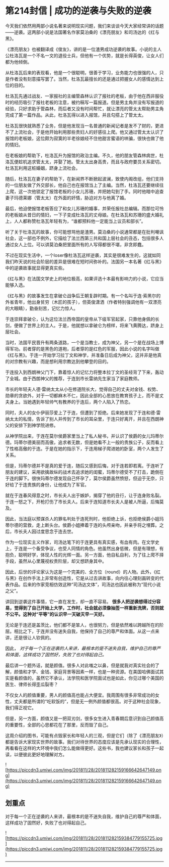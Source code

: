 # 第214封信 | 成功的逆袭与失败的逆袭

今天我们依然用两部小说名著来说明现实问题，我们来谈谈今天大家经常讲的话题——逆袭。这两部小说是法国著名作家莫泊桑的《漂亮朋友》和司汤达的《红与黑》。

《漂亮朋友》也被翻译成《俊友》，讲的是一位渣男成功逆袭的故事。小说的主人公杜洛瓦是一个不名一文的退役士兵，但他有一个优势，就是长得英俊，让女人们都为他倾倒。

从杜洛瓦后来的表现看，他是一个很聪明，很善于学习，业务能力也很强的人，只是作者没有刻意描写罢了。当然，杜洛瓦最擅长的还是通过把握女人的感情达到上位的目的。

杜洛瓦先通过战友、一家报社的主编管森林认识了报社的老板，由于他在西非服役时的经历吸引了报社老板的注意，被约稿写一篇报道。但是男主角并没有写报道的经验，只好求助于管森林，而后者又没有时间帮忙，就让漂亮的管太太帮助男主角完成了第一篇作品。从此，杜洛瓦得以进入报馆，并且勾搭上了管太太。

杜洛瓦很快就熟悉了业务，但是他发现当一名普通的新闻记者是发不了财的，更进不了上流社会，于是他开始利用那些贵妇人的好感往上爬。他又通过管太太认识了报馆的老板娘，这位颇为寂寞的半老徐娘经不住他甜言蜜语的哄骗，很快也做了他的情妇。

在老板娘的帮助下，杜洛瓦升为报馆的政治主编。不久，他的朋友管森林病世，杜洛瓦便趁机追求管太太，并娶了她。管太太出身高贵，而且与政府要员关系密切。杜洛瓦利用这桩婚姻，跻身上流社会。

随后，杜洛瓦在妻子的帮助下，在新闻界不断掀起波澜，致使内阁改组，他们支持的一位朋友做了外交部长，他自己也在报馆当上了主编。当然，杜洛瓦还要继续往上爬，这一次他锁定了报馆老板的小女儿苏珊，并把她勾到了手。同时他暗中追查妻子玛德莱娜（管太太）在外面的奸情，胁迫对方与他离了婚。

最后，他迫使报馆老板答应了和女儿苏珊的婚事，并荣任报社总编辑。而那位可怜的老板娘从昔日的情妇，一下子变成杜洛瓦的丈母娘。在杜洛瓦和苏珊的盛大婚礼上，人人都称赞杜洛瓦年轻有为，“谁都预料他一定能当上议员和部长”。

听了关于杜洛瓦的故事，你可能想骂他是渣男。莫泊桑的小说通常都是在批判嘲讽社会，这一部也不例外，它描绘了法兰西第三共和国上层社会的丑态，包括很多人通过女人上位。可以讲莫泊桑把里面所有的人写得都很不堪，非贪即蠢。

不过在现实生活中，一个loser像杜洛瓦这样逆袭，其实是很难发生的，这就如同我们昨天说的社会阶层的差异是很难在短时间弥补的。法国另一本名著《红与黑》中的逆袭故事就显得更真实些。

《红与黑》在法国文学史上的地位极高，如果评选十本最有影响力的小说，它应当能够入选。

《红与黑》的故事发生在拿破仑战争后王朝复辟时期。有一个名叫于连·索黑尔的外省青年，他出身贫穷（木匠的孩子），但英俊潇洒（作者特别强调他有一双漂亮的大眼睛），勤奋刻苦，记忆力惊人。

于连崇拜拿破仑，认为这位法兰西帝国的皇帝从下级军官起家，只靠他身佩的长剑，便做了世界上的主人。于是，他就想以拿破仑为榜样，将来飞黄腾达，跻身上层社会。

当时，法国平民晋升有两条道路，一个是当教士，成为神父，另一个是在战场上博得军功。前者穿的是黑色的道袍，后者穿的是红色的军服，因此小说的名字叫做《红与黑》。于连一开始学习拉丁文和神学，并准备日后成为神父，这并非是他真的对宗教有兴趣，而是想利用宗教达到他攀登的目的。

于连投入到西朗神父门下，靠着惊人的记忆力将整本拉丁文的圣经背了下来，轰动了全城。由于西朗神父的推荐，于连到市长雷纳先生家当了家庭教师。

市长的年轻夫人德·雷纳太太从小在修道院长大，觉得自己的丈夫对金钱、权势、勋章的贪欲外，对于一切都麻木不仁，因此全部的心思放在教育孩子上，而不是丈夫身上。当她遇到年轻帅气有教养的于连后，两个人陷入了热恋。

同时，夫人的女仆伊丽莎爱上了于连，但遭到了拒绝。后来她发现了于连和德·雷纳太太的私情，告诉了别人并传到了市长的耳朵里，于连只好离开，并且在西朗神父的安排下到神学院进修。

从神学院出来，于连在莫尔侯爵家里当上了私人秘书，并认识了侯爵的女儿玛蒂尔德。玛蒂尔德美丽而高傲，追求者无数，但是她看不上一般的贵族公子，反而看上了性格高傲的于连。于是在她的指示下，于连用梯子爬进她的卧室，两个人发生了关系。

但是，玛蒂尔德并不是真的爱于连，随后又感到后悔，对于连若即若离。于连听了朋友的建议，采用欲擒故纵的战术去追求她的闺蜜，玛蒂尔德受不了打击，跪倒在于连的脚下。很快玛蒂尔德发现自己怀孕了，莫尔侯爵虽然愤怒，但迫于无奈，只好给了于连贵族的身份，让他成为了军官。

就在于连春风得意之时，市长夫人出于嫉妒，揭穿了他的丑行，让于连身败名裂。于连一怒之下，开枪打伤了市长夫人。后来于连知道市长夫人是被人所逼，后悔莫及。

因此，当法庭以预谋杀人的罪名判处于连死刑时，他拒绝上诉，也拒绝侯爵小姐玛蒂尔德的营救，走上断头台。侯爵小姐捧着于连的头颅亲吻，并亲手将之埋葬。之后，市长夫人因过度思念于连去世。

作为一位现实主义作家，司汤达笔下的于连更具有真实感，有血有肉。在文学史上，于连是一个备受争议，也受人同情的角色。他虽然出身低微，但是有理想，有抱负，聪明好学，体现人性的光辉一面。另一方面，他自私自利，为了往上爬不择手段，虽然从心里蔑视权贵阶层，却又想跻身其中。

因此，后世的评论家认为这是一个完美的、全方位（round）的人物。此外，《红与黑》在创作手法上非常有创造性，它是从过去讲故事，向内往心理刻画转变的代表作品。后来的作家竞相仿效这种“司汤达文体”，司汤达也因此被称为“现代小说之父”。

讲回到逆袭这件事情，它一直在发生，却一直不容易。 **很多人把逆袭想得过分容易，觉得到了自己开始上大学，工作时，社会就必须像抽签一样重新洗牌，否则就不公平。这种对“平等”的认识早一天破灭早一天好。**

无论是于连还是盖茨比，他们都不是笨人，也很努力，但是依然难以跨越所在的阶层。相比之下，于连并没有迷失自我，他保持了自己的尊严和体面。从这一点来讲，还是很让人钦佩的。

因此， *对于每一个正在逆袭的人来讲，最根本的是不迷失自我，维护自己的尊严和体面，这样成功了固然好，失败了也对得起自己。*

最后讲一个题外话，就是颜值。很多人对此嗤之以鼻，但是就我对真实社会的了解，颜值和才学、金钱、家庭背景等因素一样，也是一种资源。在美国哈佛面试其实是看颜值的，虽然它不承认，法学院和医学院面试也是如此，你见过哪个美国的医生、律师长得歪瓜裂枣？

不仅女人的颜值重要，男人的颜值高也能占大便宜。我周围有很多非常成功的女性，丈夫都是所谓的“吃软饭的”，但是无一例外颜值都很高。对于这种社会现象，我们得正视它。

但是，另一方面，颜值又是一把双刃剑，很多女生进入青春期后意识到自己颜值高的重要性，全部的心思都花在了那里，反而毁了自己。

这周介绍的图书，可能有点毁家长和年轻人的三观，但是它们（除了《漂亮朋友》）都是告诉大家现实世界的故事。我们对待世界的态度应该是先承认现实的合理性，再看看在这样的大环境中我们怎么能做得更好。这些书，我也建议家长和孩子一起读，以便彼此更好地理解对方。

![https://piccdn3.umiwi.com/img/201811/28/201811282159166642647149.png](https://piccdn3.umiwi.com/img/201811/28/201811282159166642647149.png)

## 划重点

对于每一个正在逆袭的人来讲，最根本的是不迷失自我，维护自己的尊严和体面，这样成功了固然好，失败了也对得起自己。

![https://piccdn3.umiwi.com/img/201811/28/201811282159384779155725.jpg](https://piccdn3.umiwi.com/img/201811/28/201811282159384779155725.jpg)

---
